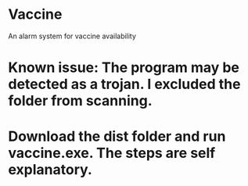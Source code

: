 # Vaccine
 An alarm system for vaccine availability

 # Known issue: The program may be detected as a trojan. I excluded the folder from scanning.

# Download the dist folder and run vaccine.exe. The steps are self explanatory.
